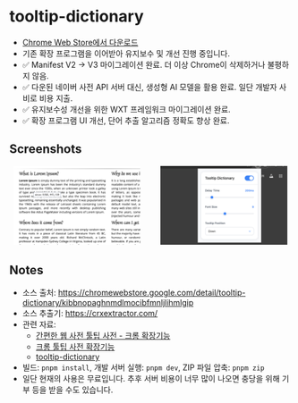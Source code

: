 # tooltip-dictionary
- [Chrome Web Store에서 다운로드](https://chromewebstore.google.com/detail/ddoapcmacpdaiimdpelaolkeacbhbbgj)
- 기존 확장 프로그램을 이어받아 유지보수 및 개선 진행 중입니다.
- ✅ Manifest V2 → V3 마이그레이션 완료. 더 이상 Chrome이 삭제하거나 불평하지 않음.
- ✅ 다운된 네이버 사전 API 서버 대신, 생성형 AI 모델을 활용 완료. 일단 개발자 사비로 비용 지출.
- ✅ 유지보수성 개선을 위한 WXT 프레임워크 마이그레이션 완료.
- ✅ 확장 프로그램 UI 개선, 단어 추출 알고리즘 정확도 향상 완료.

## Screenshots
<p align="center">
  <img alt="Light" src="./screenshot_tooltip.png" width="45%">
&nbsp; &nbsp; &nbsp; &nbsp;
  <img alt="Dark" src="./screenshot_popup.png" width="45%">
</p>

## Notes
- 소스 출처: https://chromewebstore.google.com/detail/tooltip-dictionary/kibbnopaghnmdlmocibfmnljlihmlgip
- 소스 추출기: https://crxextractor.com/
- 관련 자료:
  - [간편한 웹 사전 툴팁 사전 - 크롬 확장기능](https://codexromanoff.tistory.com/187)
  - [크롬 툴팁 사전 확장기능](https://just4kox.blogspot.com/2010/08/%ED%81%AC%EB%A1%AC-%ED%88%B4%ED%8C%81-%EC%82%AC%EC%A0%84-%ED%99%95%EC%9E%A5%EA%B8%B0%EB%8A%A5.html)
  - [tooltip-dictionary](https://github.com/seoh/tooltip-dictionary)
- 빌드: `pnpm install`, 개발 서버 실행: `pnpm dev`, ZIP 파일 압축: `pnpm zip`
- 일단 현재의 사용은 무료입니다. 추후 서버 비용이 너무 많이 나오면 충당을 위해 기부 등을 받을 수도 있습니다.
